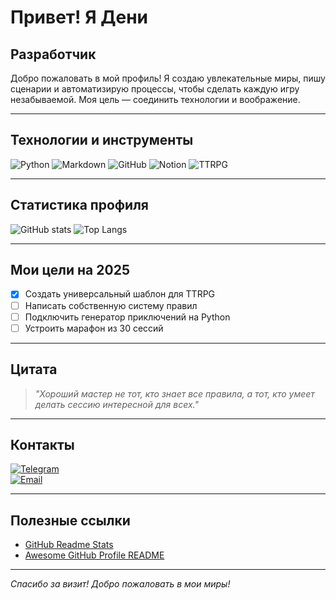 
#  Привет! Я Дени

## Разработчик

Добро пожаловать в мой профиль! Я создаю увлекательные миры, пишу сценарии и автоматизирую процессы, чтобы сделать каждую игру незабываемой. Моя цель — соединить технологии и воображение.

---

## Технологии и инструменты

![Python](https://img.shields.io/badge/-Python-333?style=flat&logo=python)
![Markdown](https://img.shields.io/badge/-Markdown-000000?style=flat&logo=markdown)
![GitHub](https://img.shields.io/badge/-GitHub-181717?style=flat&logo=github)
![Notion](https://img.shields.io/badge/-Notion-000000?style=flat&logo=notion)
![TTRPG](https://img.shields.io/badge/-TTRPG-8A2BE2?style=flat)

---

## Статистика профиля

![GitHub stats](https://github-readme-stats.vercel.app/api?username=YOUR_USERNAME&show_icons=true&theme=dark)
![Top Langs](https://github-readme-stats.vercel.app/api/top-langs/?username=YOUR_USERNAME&layout=compact&theme=dark)

---

## Мои цели на 2025

- [x] Создать универсальный шаблон для TTRPG
- [ ] Написать собственную систему правил
- [ ] Подключить генератор приключений на Python
- [ ] Устроить марафон из 30 сессий

---

## Цитата

> *"Хороший мастер не тот, кто знает все правила, а тот, кто умеет делать сессию интересной для всех."*

---

## Контакты

[![Telegram](https://img.shields.io/badge/-@YourUsername-2CA5E0?style=flat&logo=telegram&logoColor=white)](https://t.me/YourUsername)  
[![Email](https://img.shields.io/badge/-master@email.com-D14836?style=flat&logo=gmail&logoColor=white)](mailto:master@email.com)

---

## Полезные ссылки

- [GitHub Readme Stats](https://github.com/anuraghazra/github-readme-stats)
- [Awesome GitHub Profile README](https://github.com/abhisheknaiidu/awesome-github-profile-readme)

---

*Спасибо за визит! Добро пожаловать в мои миры!*
